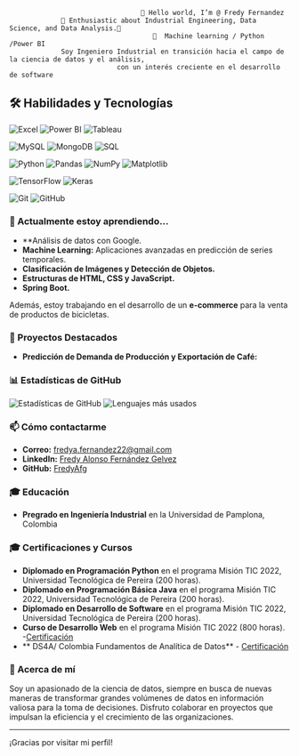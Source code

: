 
                                     👋 Hello world, I’m @ Fredy Fernandez
                 👀 Enthusiastic about Industrial Engineering, Data Science, and Data Analysis.🚀 
                                        🧠  Machine learning / Python /Power BI
                 Soy Ingeniero Industrial en transición hacia el campo de la ciencia de datos y el análisis, 
                               con un interés creciente en el desarrollo de software
  

## 🛠️ Habilidades y Tecnologías
![Excel](https://img.shields.io/badge/-Excel-%234C9C2A.svg?style=for-the-badge&logo=microsoft-excel&logoColor=white) ![Power BI](https://img.shields.io/badge/-Power%20BI-%23F2C811.svg?style=for-the-badge&logo=power-bi&logoColor=black) ![Tableau](https://img.shields.io/badge/-Tableau-%2329A3F5.svg?style=for-the-badge&logo=tableau&logoColor=white)


![MySQL](https://img.shields.io/badge/-MySQL-%234479A1.svg?style=for-the-badge&logo=mysql&logoColor=white) ![MongoDB](https://img.shields.io/badge/-MongoDB-%2347A248.svg?style=for-the-badge&logo=mongodb&logoColor=white) ![SQL](https://img.shields.io/badge/-SQL-%23F7E2B1.svg?style=for-the-badge&logo=sql&logoColor=black)

 ![Python](https://img.shields.io/badge/-Python-blue?style=for-the-badge&logo=python&logoColor=white)
![Pandas](https://img.shields.io/badge/-Pandas-%23150458.svg?style=for-the-badge&logo=pandas&logoColor=white) ![NumPy](https://img.shields.io/badge/-NumPy-%23013243.svg?style=for-the-badge&logo=numpy&logoColor=white) ![Matplotlib](https://img.shields.io/badge/-Matplotlib-%230C55A5.svg?style=for-the-badge&logo=matplotlib&logoColor=white) 

![TensorFlow](https://img.shields.io/badge/-TensorFlow-%23FF6F00.svg?style=for-the-badge&logo=tensorflow&logoColor=white) ![Keras](https://img.shields.io/badge/-Keras-%23D00000.svg?style=for-the-badge&logo=keras&logoColor=white)

 ![Git](https://img.shields.io/badge/-Git-%23F05032.svg?style=for-the-badge&logo=git&logoColor=white) ![GitHub](https://img.shields.io/badge/-GitHub-%23181717.svg?style=for-the-badge&logo=github&logoColor=white)


### 🌱 Actualmente estoy aprendiendo...
- **Análisis de datos con Google.
- **Machine Learning:** Aplicaciones avanzadas en predicción de series temporales.
- **Clasificación de Imágenes y Detección de Objetos.**
- **Estructuras de HTML, CSS y JavaScript.**
- **Spring Boot.**

Además, estoy trabajando en el desarrollo de un **e-commerce** para la venta de productos de bicicletas.

### 🚀 Proyectos Destacados
- **Predicción de Demanda de Producción y Exportación de Café:** 


### 📊 Estadísticas de GitHub

![Estadísticas de GitHub](https://github-readme-stats.vercel.app/api?username=FredyAfg&show_icons=true&theme=radical)
![Lenguajes más usados](https://github-readme-stats.vercel.app/api/top-langs/?username=FredyAfg&layout=compact&theme=radical)

### 📫 Cómo contactarme
- **Correo:** [fredya.fernandez22@gmail.com](mailto:fredya.fernandez22@gmail.com)
- **LinkedIn:** [Fredy Alonso Fernández Gelvez](https://www.linkedin.com/in/fredy-alonso-fernandez-gelvez-b84b28b7/)
- **GitHub:** [FredyAfg](https://github.com/FredyAfg)

### 🎓 Educación
- **Pregrado en Ingeniería Industrial** en la Universidad de Pamplona, Colombia

### 🎓 Certificaciones y Cursos 
- **Diplomado en Programación Python** en el programa Misión TIC 2022, Universidad Tecnológica de Pereira (200 horas).
- **Diplomado en Programación Básica Java** en el programa Misión TIC 2022, Universidad Tecnológica de Pereira (200 horas).
- **Diplomado en Desarrollo de Software** en el programa Misión TIC 2022, Universidad Tecnológica de Pereira (200 horas).
- **Curso de Desarrollo Web** en el programa Misión TIC 2022 (800 horas). -[Certificación](https://drive.google.com/file/d/1S-cmHimoAeBm_G9ELKN-FmtasyK4kp0V/view?usp=sharing)
- ** DS4A/ Colombia Fundamentos de Analítica de Datos** - [Certificación](https://www.credential.net/07d27ece-04cf-4c87-95aa-562ac9d22831)

### 🌟 Acerca de mí
Soy un apasionado de la ciencia de datos, siempre en busca de nuevas maneras de transformar grandes volúmenes de datos en información valiosa para la toma de decisiones. Disfruto colaborar en proyectos que impulsan la eficiencia y el crecimiento de las organizaciones.

---

¡Gracias por visitar mi perfil!



